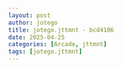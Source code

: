 ```yaml
---
layout: post
author: jotego
title: jotego.jttmnt - bcd4106
date: 2025-04-25
categories: [Arcade, jttmnt]
tags: [jotego.jttmnt]
---
```


